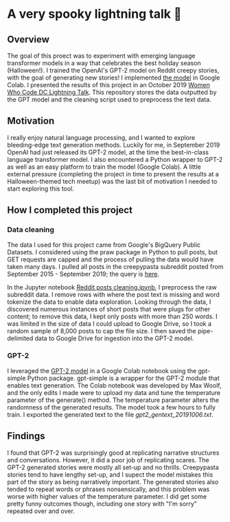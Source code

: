 
# A very spooky lightning talk :jack_o_lantern:

## Overview

The goal of this proect was to experiment with emerging language transformer models in a way that celebrates the best holiday season (Halloween!). I trained the OpenAI's GPT-2 model on Reddit creepy stories, with the goal of generating new stories! I implemented [the model](https://colab.research.google.com/drive/1K471UPqVbNQjRLlYoJCNElRPcsb61uia) in Google Colab. I presented the results of this project in an October 2019 [Women Who Code DC Lightning Talk](https://docs.google.com/presentation/d/e/2PACX-1vTEMALPHw-yQRXVnJBP_nj0yeqW60jLnGLIRgdfDziqJzcX7SiSUbbx1jLaGSeWqeFjkIG7odo3wuyj/pub?start=false&loop=false&delayms=3000). This repository stores the data outputted by the GPT model and the cleaning script used to preprocess the text data.

## Motivation

I really enjoy natural language processing, and I wanted to explore bleeding-edge text generation methods. Luckily for me, in September 2019 OpenAI had just released its GPT-2 model, at the time the best-in-class language transformer model. I also encountered a Python wrapper to GPT-2 as well as an easy platform to train the model (Google Colab). A little external pressure (completing the project in time to present the results at a Halloween-themed tech meetup) was the last bit of motivation I needed to start exploring this tool.

## How I completed this project

### Data cleaning

The data I used for this project came from Google's BigQuery Public Datasets. I considered using the praw package in Python to pull posts, but GET requests are capped and the process of pulling the data would have taken many days. I pulled all posts in the creepypasta subreddit posted from September 2015 - September 2019; the query is [here](https://console.cloud.google.com/bigquery?sq=411015426768:72919a8f196944f6a32b0da1ca5e7050). 

In the Jupyter notebook [Reddit posts cleaning.ipynb](https://github.com/alliesaizan/spooky-lightning-talk/blob/master/Reddit%20posts%20cleaning.ipynb), I preprocess the raw subreddit data. I remove rows with where the post text is missing and word tokenize the data to enable data exploration. Looking through the data, I discovered numerous instances of short posts that were plugs for other content; to remove this data, I kept only posts with more than 250 words. I was limited in the size of data I could upload to Google Drive, so I took a random sample of 8,000 posts to cap the file size. I then saved the pipe-delimited data to Google Drive for ingestion into the GPT-2 model.

### GPT-2

I leveraged the [GPT-2 model](https://colab.research.google.com/drive/1K471UPqVbNQjRLlYoJCNElRPcsb61uia) in a Google Colab notebook using the gpt-simple Python package. gpt-simple is a wrapper for the GPT-2 module that enables text generation. The Colab notebook was developed by Max Woolf, and the only edits I made were to upload my data and tune the temperature parameter of the generate() method. The temperature parameter alters the randomness of the generated results. The model took a few hours to fully train. I exported the generated text to the file *gpt2_gentext_20191006.txt*.

## Findings

I found that GPT-2 was surprisingly good at replicating narrative structures and conversations. However, it did a poor job of replicating scares. The GPT-2 generated stories were mostly all set-up and no thrills. Creepypasta stories tend to have lengthy set-up, and I supect the model mistakes this part of the story as being narratively important. The generated stories also tended to repeat words or phrases nonsensically, and this problem was worse with higher values of the temperature parameter. I did get some pretty funny outcomes though, including one story with "I'm sorry" repeated over and over.
